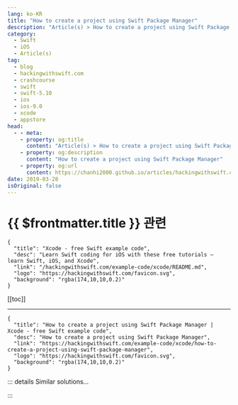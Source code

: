 ```yaml
---
lang: ko-KR
title: "How to create a project using Swift Package Manager"
description: "Article(s) > How to create a project using Swift Package Manager"
category:
  - Swift
  - iOS
  - Article(s)
tag: 
  - blog
  - hackingwithswift.com
  - crashcourse
  - swift
  - swift-5.10
  - ios
  - ios-9.0
  - xcode
  - appstore
head:
  - - meta:
    - property: og:title
      content: "Article(s) > How to create a project using Swift Package Manager"
    - property: og:description
      content: "How to create a project using Swift Package Manager"
    - property: og:url
      content: https://chanhi2000.github.io/articles/hackingwithswift.com/example-code/xcode/how-to-create-a-project-using-swift-package-manager.html
date: 2019-03-28
isOriginal: false
---
```


# {{ $frontmatter.title }} 관련

```component VPCard
{
  "title": "Xcode - free Swift example code",
  "desc": "Learn Swift coding for iOS with these free tutorials – learn Swift, iOS, and Xcode",
  "link": "/hackingwithswift.com/example-code/xcode/README.md",
  "logo": "https://hackingwithswift.com/favicon.svg",
  "background": "rgba(174,10,10,0.2)"
}
```

[[toc]]

---

```component VPCard
{
  "title": "How to create a project using Swift Package Manager | Xcode - free Swift example code",
  "desc": "How to create a project using Swift Package Manager",
  "link": "https://hackingwithswift.com/example-code/xcode/how-to-create-a-project-using-swift-package-manager",
  "logo": "https://hackingwithswift.com/favicon.svg",
  "background": "rgba(174,10,10,0.2)"
}
```

<!-- TODO: 작성 -->

<!-- 
Swift Package Manager is a tool that generates Swift projects then manages dependencies for them, and it’s commonly used if want to build your projects without Xcode. If you have Xcode installed then you already have the Swift Package Manager, but if you’re using Linux it will come with the Swift for Linux package from <a href="https://swift.org/">https://swift.org/</a>.

You can create a new project using just one command, although make sure you run it in an empty directory because it creates files:

```swift
swift package init --type=executable
```

That will generate <FontIcon icon="fas fa-folder-open"/>`Sources/YourProject/`<FontIcon icon="fa-brands fa-swift"/>`main.swift` for your code, plus <FontIcon icon="fa-brands fa-swift"/>`Package.swift` for dependencies, and more. Run `swift build` to build your source code, then `swift run` to execute it.

-->

::: details Similar solutions…

<!--
/quick-start/swiftui/swiftui-tutorial-building-a-complete-project">SwiftUI tutorial: Building a complete project 
/example-code/uikit/how-to-add-retina-and-retina-hd-graphics-to-your-project">How to add Retina and Retina HD graphics to your project 
/quick-start/swiftui/wrap-up-our-swiftui-project-is-complete">Wrap up: our SwiftUI project is complete 
/quick-start/swiftui/how-to-create-multi-column-lists-using-table">How to create multi-column lists using Table 
/example-code/language/how-to-fix-argument-of-selector-refers-to-instance-method-that-is-not-exposed-to-objective-c">How to fix “argument of #selector refers to instance method that is not exposed to Objective-C”</a>
-->

:::

